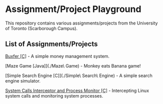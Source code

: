 # Assignment/Project Playground
This repository contains various assignments/projects from the University of Toronto (Scarborough Campus).

## List of Assignments/Projects
[Buxfer [C]](./Buxfer) - A simple money management system.

[Maze Game [Java]](./Maze\ Game) - Monkey eats Banana game!

[Simple Search Engine [C]](./Simple\ Search\ Engine) - A simple search engine simulator.

[System Calls Interceptor and Process Monitor [C]](./Interceptor) - Intercepting Linux system calls and monitoring system processes.
